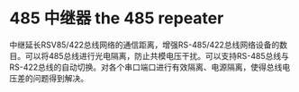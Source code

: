 # 485 中继器 the 485 repeater
中继延长RSV85/422总线网络的通信距离，增强RS-485/422总线网络设备的数目。可以将485总线进行光电隔离，防止共模电压干扰。可以支持RS-485总线与RS-422总线的自动切换。对各个串口端口进行有效隔离、电源隔离，使得总线电压差的问题得到解决。

